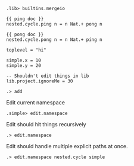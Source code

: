 ```ucm:hide
.lib> builtins.mergeio
```

```unison:hide
{{ ping doc }}
nested.cycle.ping n = n Nat.+ pong n

{{ pong doc }}
nested.cycle.pong n = n Nat.+ ping n

toplevel = "hi"

simple.x = 10
simple.y = 20

-- Shouldn't edit things in lib
lib.project.ignoreMe = 30
```

```ucm:hide
.> add
```

Edit current namespace

```ucm
.simple> edit.namespace
```

Edit should hit things recursively

```ucm
.> edit.namespace
```

Edit should handle multiple explicit paths at once.

```ucm
.> edit.namespace nested.cycle simple
```
